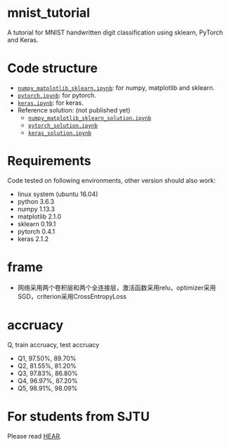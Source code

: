# mnist_tutorial
A tutorial for MNIST handwritten digit classification using sklearn, PyTorch and Keras.

# Code structure
* [`numpy_matplotlib_sklearn.ipynb`](numpy_matplotlib_sklearn.ipynb): for numpy, matplotlib and sklearn.
* [`pytorch.ipynb`](pytorch.ipynb): for pytorch.
* [`keras.ipynb`](keras.ipynb): for keras.
* Reference solution: (not published yet)
    * [`numpy_matplotlib_sklearn_solution.ipynb`](numpy_matplotlib_sklearn_solution.ipynb)
    * [`pytorch_solution.ipynb`](pytorch_solution.ipynb)
    * [`keras_solution.ipynb`](keras_solution.ipynb)

# Requirements
Code tested on following environments, other version should also work:
* linux system (ubuntu 16.04) 
* python 3.6.3
* numpy 1.13.3
* matplotlib 2.1.0
* sklearn 0.19.1
* pytorch 0.4.1
* keras 2.1.2

# frame
* 网络采用两个卷积层和两个全连接层，激活函数采用relu，optimizer采用SGD，criterion采用CrossEntropyLoss

# accruacy
Q, train accruacy, test accruacy
* Q1, 97.50%, 89.70%
* Q2, 81.55%, 81.20%
* Q3, 97.83%, 86.80%
* Q4, 96.97%, 87.20%
* Q5, 98.91%, 98.09%

# For students from SJTU
Please read [HEAR](EE369.md).
